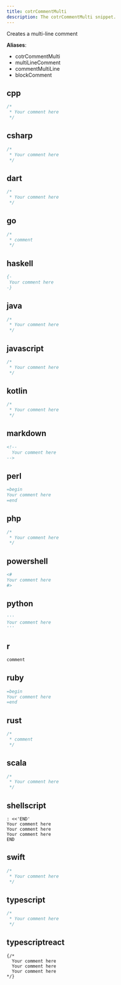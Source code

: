 ```yaml
---
title: cotrCommentMulti
description: The cotrCommentMulti snippet.
---
```


Creates a multi-line comment

**Aliases**:
- cotrCommentMulti
- multiLineComment
- commentMultiLine
- blockComment

## cpp
```cpp
/*
 * Your comment here
 */
```

## csharp
```csharp
/*
 * Your comment here
 */
```

## dart
```dart
/*
 * Your comment here
 */
```

## go
```go
/*
 * comment
 */
```

## haskell
```haskell
{-
 Your comment here
-}
```

## java
```java
/*
 * Your comment here
 */
```

## javascript
```javascript
/*
 * Your comment here
 */
```

## kotlin
```kotlin
/*
 * Your comment here
 */
```

## markdown
```markdown
<!--
  Your comment here
-->
```

## perl
```perl
=begin
Your comment here
=end
```

## php
```php
/*
 * Your comment here
 */
```

## powershell
```powershell
<#
Your comment here
#>
```

## python
```python
'''
Your comment here
'''
```

## r
```r
comment
```

## ruby
```ruby
=begin
Your comment here
=end
```

## rust
```rust
/*
 * comment
 */
```

## scala
```scala
/*
 * Your comment here
 */
```

## shellscript
```shellscript
: <<'END'
Your comment here
Your comment here
Your comment here
END
```

## swift
```swift
/*
 * Your comment here
 */
```

## typescript
```typescript
/*
 * Your comment here
 */
```

## typescriptreact
```typescriptreact
{/*
  Your comment here
  Your comment here
  Your comment here
*/}
```

